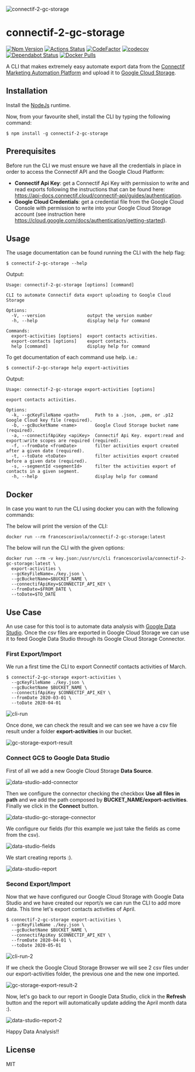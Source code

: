 ![connectif-2-gc-storage](./doc/images/connectif-2-gc-storage-logo.png)

# connectif-2-gc-storage


[![Npm Version](https://badge.fury.io/js/connectif-2-gc-storage.svg)](https://www.npmjs.com/package/connectif-2-gc-storage)
[![Actions Status](https://github.com/francescorivola/connectif-2-gc-storage/workflows/Node%20CI/badge.svg)](https://github.com/francescorivola/connectif-2-gc-storage/actions)
[![CodeFactor](https://www.codefactor.io/repository/github/francescorivola/connectif-2-gc-storage/badge)](https://www.codefactor.io/repository/github/francescorivola/connectif-2-gc-storage)
[![codecov](https://codecov.io/gh/francescorivola/connectif-2-gc-storage/branch/master/graph/badge.svg)](https://codecov.io/gh/francescorivola/connectif-2-gc-storage)
[![Dependabot Status](https://api.dependabot.com/badges/status?host=github&repo=francescorivola/connectif-2-gc-storage)](https://dependabot.com)
[![Docker Pulls](https://img.shields.io/docker/pulls/francescorivola/connectif-2-gc-storage.svg)](https://hub.docker.com/r/francescorivola/connectif-2-gc-storage)

A CLI that makes extremely easy automate export data from the [Connectif Marketing Automation Platform](https://www.connectif.ai) and upload it to [Google Cloud Storage](https://cloud.google.com/storage).

## Installation

Install the [NodeJs](https://nodejs.org) runtime.

Now, from your favourite shell, install the CLI by typing the following command:

```
$ npm install -g connectif-2-gc-storage
```

## Prerequisites

Before run the CLI we must ensure we have all the credentials in place in order to access the Connectif API and the Google Cloud Platform:

- **Connectif Api Key**: get a Connectif Api Key with permission to write and read exports following the instructions that can be found here: https://api-docs.connectif.cloud/connectif-api/guides/authentication.
- **Google Cloud Credentials**: get a credential file from the Google Cloud Console with permission to write into your Google Cloud Storage account (see instruction here https://cloud.google.com/docs/authentication/getting-started).

## Usage

The usage documentation can be found running the CLI with the help flag:

```
$ connectif-2-gc-storage --help
```

Output:

```
Usage: connectif-2-gc-storage [options] [command]

CLI to automate Connectif data export uploading to Google Cloud Storage

Options:
  -V, --version                output the version number
  -h, --help                   display help for command

Commands:
  export-activities [options]  export contacts activities.
  export-contacts [options]    export contacts.
  help [command]               display help for command
```

To get documentation of each command use help. i.e.:

```
$ connectif-2-gc-storage help export-activities
```

Output:

```
Usage: connectif-2-gc-storage export-activities [options]

export contacts activities.

Options:
  -k, --gcKeyFileName <path>      Path to a .json, .pem, or .p12 Google Cloud key file (required).
  -b, --gcBucketName <name>       Google Cloud Storage bucket name (required).
  -a, --connectifApiKey <apiKey>  Connectif Api Key. export:read and export:write scopes are required (required).
  -f, --fromDate <fromDate>       filter activities export created after a given date (required).
  -t, --toDate <toDate>           filter activities export created before a given date (required).
  -s, --segmentId <segmentId>     filter the activities export of contacts in a given segment.
  -h, --help                      display help for command
```

## Docker

In case you want to run the CLI using docker you can with the following commands:

The below will print the version of the CLI:
```
docker run --rm francescorivola/connectif-2-gc-storage:latest
```

The below will run the CLI with the given options:
```
docker run --rm -v key.json:/usr/src/cli francescorivola/connectif-2-gc-storage:latest \
  export-activities \
  --gcKeyFileName=./key.json \
  --gcBucketName=$BUCKET_NAME \
  --connectifApiKey=$CONNECTIF_API_KEY \
  --fromDate=$FROM_DATE \
  --toDate=$TO_DATE
```

## Use Case

An use case for this tool is to automate data analysis with [Google Data Studio](https://datastudio.google.com/). Once the csv files are exported in Google Cloud Storage we can use it to feed Google Data Studio through its Google Cloud Storage Connector.

### First Export/Import

We run a first time the CLI to export Connectif contacts activities of March.

```
$ connectif-2-gc-storage export-activities \
  --gcKeyFileName ./key.json \
  --gcBucketName $BUCKET_NAME \
  --connectifApiKey $CONNECTIF_API_KEY \
  --fromDate 2020-03-01 \
  --toDate 2020-04-01
```

![cli-run](./doc/images/cli-run.png)

Once done, we can check the result and we can see we have a csv file result under a folder **export-activities** in our bucket.

![gc-storage-export-result](./doc/images/gc-storage-export-result.png)

### Connect GCS to Google Data Studio

First of all we add a new Google Cloud Storage **Data Source**.

![data-studio-add-connector](./doc/images/data-studio-add-connector.png)

Then we configure the connector checking the checkbox **Use all files in path** and we add the path composed by **BUCKET_NAME/export-activities**. Finally we click in the **Connect** button. 

![data-studio-gc-storage-connector](./doc/images/data-studio-gc-storage-connector.png)

We configure our fields (for this example we just take the fields as come from the csv).

![data-studio-fields](./doc/images/data-studio-fields.png)

We start creating reports :).

![data-studio-report](./doc/images/data-studio-report.png)

### Second Export/Import

Now that we have configured our Google Cloud Storage with Google Data Studio and we have created our report/s we can run the CLI to add more data. This time let's export contacts activities of April.

```
$ connectif-2-gc-storage export-activities \
  --gcKeyFileName ./key.json \
  --gcBucketName $BUCKET_NAME \
  --connectifApiKey $CONNECTIF_API_KEY \
  --fromDate 2020-04-01 \
  --toDate 2020-05-01
```
![cli-run-2](./doc/images/cli-run-2.png)

If we check the Google Cloud Storage Browser we will see 2 csv files under our export-activities folder, the previous one and the new one imported.

![gc-storage-export-result-2](./doc/images/gc-storage-export-result-2.png)

Now, let's go back to our report in Google Data Studio, click in the **Refresh** button and the report will automatically update adding the April month data :).

![data-studio-report-2](./doc/images/data-studio-report-2.png)

Happy Data Analysis!!

## License

MIT

